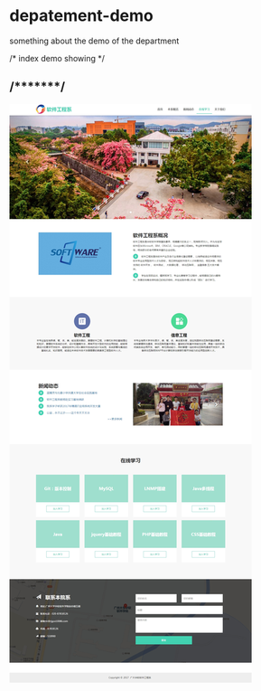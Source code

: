 # depatement-demo
something about the demo of the department


/*
index demo showing
*/

/*******/
---
![index image](https://github.com/2b0x/depatement-demo/blob/master/index.jpg)

